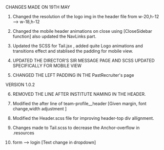 CHANGES MADE ON 19TH MAY
1. Changed the resolution of the logo img in the header file from w-20,h-12 --> w-18,h-12

2. Changed the mobile header animations on close using [CloseSidebar function] also updated the NavLinks part.

3. Updated the SCSS for Tail.jsx , added quite Logo animations and transitions effect and stablised the padding for mobile view.

4. UPDATED THE DIRECTOR'S SIR MESSAGE PAGE AND SCSS UPDATED SPECIFICALLY FOR MOBILE VIEW

5. CHANGED THE LEFT PADDING IN THE PastRecruiter's page

VERSION 1.0.2

6. REMOVED THE LINE AFTER INSTITUTE NAMING IN THE HEADER.

7. Modified the after line of team-profile__header [Given margin, font change,width adjustment ]

8. Modified the Header.scss file for improving header-top div allignment.

9. Changes made to Tail.scss to decrease the Anchor-overflow in .resources

10. form --> login [Text change in dropdown]

